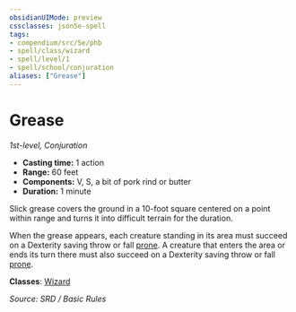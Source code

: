 ```yaml
---
obsidianUIMode: preview
cssclasses: json5e-spell
tags:
- compendium/src/5e/phb
- spell/class/wizard
- spell/level/1
- spell/school/conjuration
aliases: ["Grease"]
---
```

# Grease
*1st-level, Conjuration*  

- **Casting time:** 1 action
- **Range:** 60 feet
- **Components:** V, S, a bit of pork rind or butter
- **Duration:** 1 minute

Slick grease covers the ground in a 10-foot square centered on a point within range and turns it into difficult terrain for the duration.

When the grease appears, each creature standing in its area must succeed on a Dexterity saving throw or fall [prone](rules/conditions.md#prone). A creature that enters the area or ends its turn there must also succeed on a Dexterity saving throw or fall [prone](rules/conditions.md#prone).

**Classes**: [Wizard](compendium/classes/wizard.md)

*Source: SRD / Basic Rules*